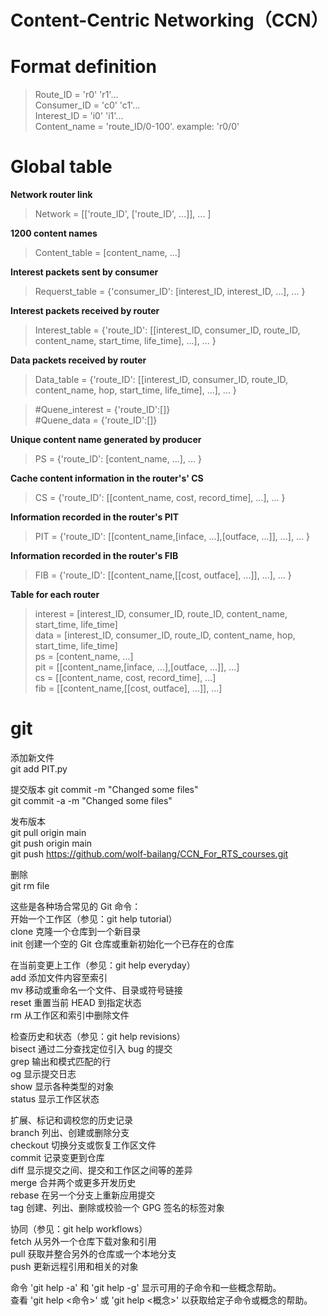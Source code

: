 # Content-Centric Networking（CCN）

# Format definition  
>Route_ID = 'r0' 'r1'...  
Consumer_ID =  'c0' 'c1'...  
Interest_ID =  'i0' 'i1'...  
Content_name = 'route_ID/0-100'.  example: 'r0/0'

# Global table
**Network router link**  
>Network = [['route_ID', ['route_ID', ...]],
           ...
           ]

**1200 content names**  
>Content_table = [content_name, ...]

**Interest packets sent by consumer**  
>Requerst_table = {'consumer_ID': [interest_ID, interest_ID, ...],
                  ...
                 }

**Interest packets received by router**  
>Interest_table = {'route_ID': [[interest_ID, consumer_ID, route_ID, content_name, start_time, life_time], ...],
                  ...
                 }

**Data packets received by router**  
>Data_table = {'route_ID': [[interest_ID, consumer_ID, route_ID, content_name, hop, start_time, life_time], ...],
              ...
             }

>#Quene_interest = {'route_ID':[]}  
>#Quene_data = {'route_ID':[]}

**Unique content name generated by producer**  
>PS = {'route_ID': [content_name, ...],
      ...
     }

**Cache content information in the router's' CS**
>CS = {'route_ID': [[content_name, cost, record_time], ...],
      ...
     }

**Information recorded in the router's PIT** 
>PIT = {'route_ID': [[content_name,[inface, ...],[outface, ...]], ...],
       ...
      }

**Information recorded in the router's FIB**
>FIB = {'route_ID': [[content_name,[[cost, outface], ...]], ...],
       ...
      }
      
**Table for each router**  
>interest = [interest_ID, consumer_ID, route_ID, content_name, start_time, life_time]  
data = [interest_ID, consumer_ID, route_ID, content_name, hop, start_time, life_time]  
ps = [content_name, ...]  
pit = [[content_name,[inface, ...],[outface, ...]], ...]        
cs = [[content_name, cost, record_time], ...]        
fib = [[content_name,[[cost, outface], ...]], ...]  


# git
添加新文件  
git add PIT.py  

提交版本
git commit -m "Changed some files"   
git commit -a -m "Changed some files"  

发布版本  
git pull origin main  
git push origin main  
git push https://github.com/wolf-bailang/CCN_For_RTS_courses.git  

删除  
git rm file  


这些是各种场合常见的 Git 命令：  
开始一个工作区（参见：git help tutorial）  
  clone      克隆一个仓库到一个新目录  
  init      创建一个空的 Git 仓库或重新初始化一个已存在的仓库

在当前变更上工作（参见：git help everyday）  
  add        添加文件内容至索引  
  mv        移动或重命名一个文件、目录或符号链接  
  reset      重置当前 HEAD 到指定状态  
  rm        从工作区和索引中删除文件  
  
检查历史和状态（参见：git help revisions）  
  bisect    通过二分查找定位引入 bug 的提交  
  grep      输出和模式匹配的行  
  og        显示提交日志  
  show      显示各种类型的对象  
  status    显示工作区状态  
  
扩展、标记和调校您的历史记录  
  branch    列出、创建或删除分支  
  checkout  切换分支或恢复工作区文件  
  commit    记录变更到仓库  
  diff      显示提交之间、提交和工作区之间等的差异  
  merge      合并两个或更多开发历史  
  rebase    在另一个分支上重新应用提交  
  tag        创建、列出、删除或校验一个 GPG 签名的标签对象  
  
协同（参见：git help workflows）  
  fetch      从另外一个仓库下载对象和引用  
  pull      获取并整合另外的仓库或一个本地分支  
  push      更新远程引用和相关的对象  
  
命令 'git help -a' 和 'git help -g' 显示可用的子命令和一些概念帮助。  
查看 'git help <命令>' 或 'git help <概念>' 以获取给定子命令或概念的帮助。  
